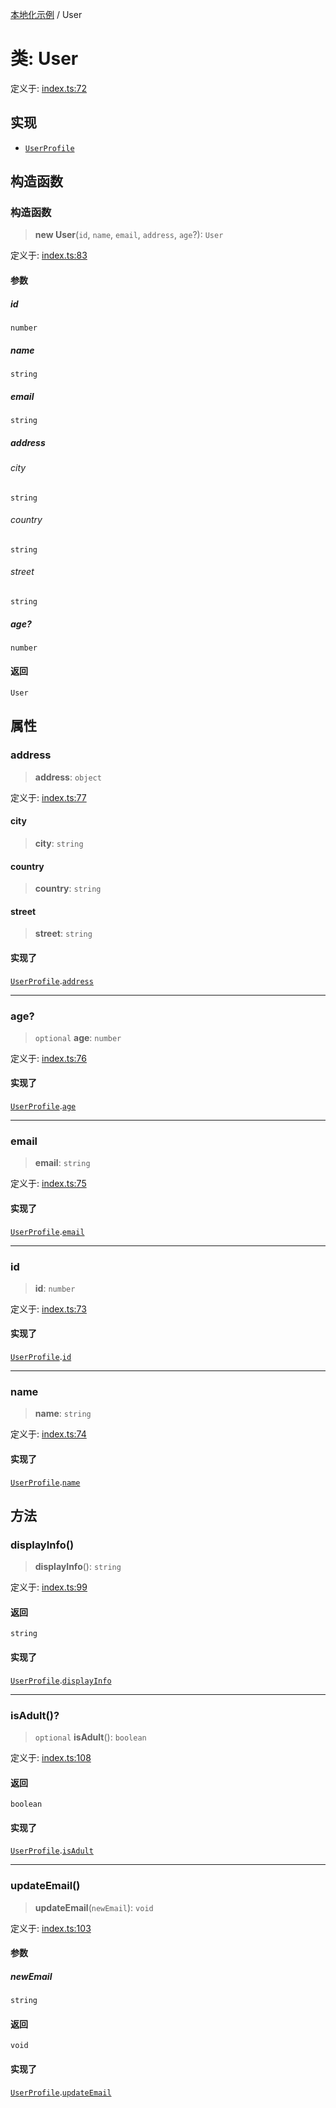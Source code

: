 [本地化示例](../README.md) / User

# 类: User

定义于: [index.ts:72](https://github.com/typedoc2md/typedoc-plugin-markdown-examples/blob/main/examples/localization/src/index.ts#L72)

## 实现

- [`UserProfile`](../interfaces/UserProfile.md)

## 构造函数

### 构造函数

> **new User**(`id`, `name`, `email`, `address`, `age`?): `User`

定义于: [index.ts:83](https://github.com/typedoc2md/typedoc-plugin-markdown-examples/blob/main/examples/localization/src/index.ts#L83)

#### 参数

##### id

`number`

##### name

`string`

##### email

`string`

##### address

###### city

`string`

###### country

`string`

###### street

`string`

##### age?

`number`

#### 返回

`User`

## 属性

### address

> **address**: `object`

定义于: [index.ts:77](https://github.com/typedoc2md/typedoc-plugin-markdown-examples/blob/main/examples/localization/src/index.ts#L77)

#### city

> **city**: `string`

#### country

> **country**: `string`

#### street

> **street**: `string`

#### 实现了

[`UserProfile`](../interfaces/UserProfile.md).[`address`](../interfaces/UserProfile.md#address)

***

### age?

> `optional` **age**: `number`

定义于: [index.ts:76](https://github.com/typedoc2md/typedoc-plugin-markdown-examples/blob/main/examples/localization/src/index.ts#L76)

#### 实现了

[`UserProfile`](../interfaces/UserProfile.md).[`age`](../interfaces/UserProfile.md#age)

***

### email

> **email**: `string`

定义于: [index.ts:75](https://github.com/typedoc2md/typedoc-plugin-markdown-examples/blob/main/examples/localization/src/index.ts#L75)

#### 实现了

[`UserProfile`](../interfaces/UserProfile.md).[`email`](../interfaces/UserProfile.md#email)

***

### id

> **id**: `number`

定义于: [index.ts:73](https://github.com/typedoc2md/typedoc-plugin-markdown-examples/blob/main/examples/localization/src/index.ts#L73)

#### 实现了

[`UserProfile`](../interfaces/UserProfile.md).[`id`](../interfaces/UserProfile.md#id)

***

### name

> **name**: `string`

定义于: [index.ts:74](https://github.com/typedoc2md/typedoc-plugin-markdown-examples/blob/main/examples/localization/src/index.ts#L74)

#### 实现了

[`UserProfile`](../interfaces/UserProfile.md).[`name`](../interfaces/UserProfile.md#name)

## 方法

### displayInfo()

> **displayInfo**(): `string`

定义于: [index.ts:99](https://github.com/typedoc2md/typedoc-plugin-markdown-examples/blob/main/examples/localization/src/index.ts#L99)

#### 返回

`string`

#### 实现了

[`UserProfile`](../interfaces/UserProfile.md).[`displayInfo`](../interfaces/UserProfile.md#displayinfo)

***

### isAdult()?

> `optional` **isAdult**(): `boolean`

定义于: [index.ts:108](https://github.com/typedoc2md/typedoc-plugin-markdown-examples/blob/main/examples/localization/src/index.ts#L108)

#### 返回

`boolean`

#### 实现了

[`UserProfile`](../interfaces/UserProfile.md).[`isAdult`](../interfaces/UserProfile.md#isadult)

***

### updateEmail()

> **updateEmail**(`newEmail`): `void`

定义于: [index.ts:103](https://github.com/typedoc2md/typedoc-plugin-markdown-examples/blob/main/examples/localization/src/index.ts#L103)

#### 参数

##### newEmail

`string`

#### 返回

`void`

#### 实现了

[`UserProfile`](../interfaces/UserProfile.md).[`updateEmail`](../interfaces/UserProfile.md#updateemail)
